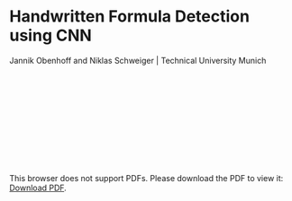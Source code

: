 # Handwritten Formula Detection using CNN
Jannik Obenhoff and Niklas Schweiger | Technical University Munich
##
<object data="out/report.pdf" type="application/pdf" width="700px" height="700px">
    <embed src="out/report.pdf">
        <p>This browser does not support PDFs. Please download the PDF to view it: <a href="out/report.pdf">Download PDF</a>.</p>
    </embed>
</object>
